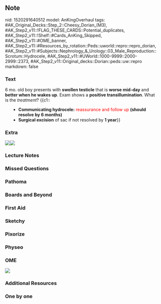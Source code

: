 ## Note
nid: 1520291640512
model: AnKingOverhaul
tags: #AK_Original_Decks::Step_2::Cheesy_Dorian_(M3), #AK_Step2_v11::!FLAG_THESE_CARDS::Potential_duplicates, #AK_Step2_v11::!Shelf::#Cards_AnKing_Skipped, #AK_Step2_v11::#OME_banner, #AK_Step2_v11::#Resources_by_rotation::Peds::uworld::repro::repro_dorian, #AK_Step2_v11::#Subjects::Nephrology_&_Urology::03_Male_Reproduction::Scrotum::Hydrocele, #AK_Step2_v11::#UWorld::1000-9999::2000-2999::2373, #AK_Step2_v11::Original_decks::Dorian::peds::uw::repro
markdown: false

### Text
<div style="text-align: left;">
  6 mo. old boy presents with <b>swollen testicle</b> that is
  <b>worse mid-day</b> and <b>better when he wakes up</b>. Exam
  shows a <b>positive transillumination</b>. What is the
  <i>treatment</i>? {{c1::
</div>
<div>
  <ul style="margin-left: 20px;">
    <li style="text-align: left;"><b>Communicating hydrocele:</b>
    <span style=
    "background-color: rgb(255, 255, 255);"><font color="#FF0000"
    style="">reassurance and follow up</font> <b>(should resolve by
    6 months)</b></span>
    <li style="text-align: left;"><b style=
    "background-color: rgb(255, 255, 255);">Surgical excision</b>
    of sac if not resolved by <b>1 year</b>}}
  </ul>
</div>

### Extra
<i><img src=
"Screen%20Shot%202018-07-23%20at%205.32.34%20PM.png"><img src=
"hydrocele.png"></i>

### Lecture Notes


### Missed Questions


### Pathoma


### Boards and Beyond


### First Aid


### Sketchy


### Pixorize


### Physeo


### OME
<div class="ome-widget">
  <a href="https://onlinemeded.org?ref=anki"><img src=
  "_OME_AnkiFlashcards_General_3.png"></a>
</div>

### Additional Resources


### One by one

